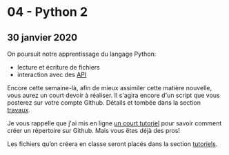 # 04 - Python 2

## 30 janvier 2020

On poursuit notre apprentissage du langage Python:

* lecture et écriture de fichiers
* interaction avec des [API](https://fr.wikipedia.org/wiki/Interface_de_programmation)

Encore cette semaine-là, afin de mieux assimiler cette matière nouvelle, vous aurez un court devoir à réaliser. Il s'agira encore d'un script que vous posterez sur votre compte Github. Détails et tombée dans la section [travaux](../travaux/travaux/#devoir-2).

Je vous rappelle que j'ai mis en ligne [un court tutoriel](https://medium.com/@jeanhuguesroy/comment-partager-votre-script-sur-github-9f7116d86034#.2tmiks68i) pour savoir comment créer un répertoire sur Github. Mais vous êtes déjà des pros!

Les fichiers qu’on créera en classe seront placés dans la section [tutoriels](../travaux/tutoriels.md).

